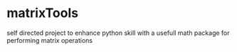 # matrixTools
 self directed project to enhance python skill with a usefull math package for performing matrix operations
